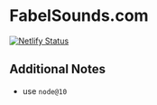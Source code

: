 # FabelSounds.com

[![Netlify Status](https://api.netlify.com/api/v1/badges/51691ae8-a6c2-4f4e-8b76-b3b3f5eecde1/deploy-status)](https://app.netlify.com/sites/cranky-einstein-c84a1d/deploys)


## Additional Notes
- use `node@10`